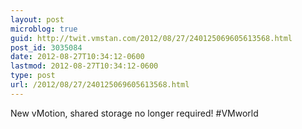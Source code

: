 ```yaml
---
layout: post
microblog: true
guid: http://twit.vmstan.com/2012/08/27/240125069605613568.html
post_id: 3035084
date: 2012-08-27T10:34:12-0600
lastmod: 2012-08-27T10:34:12-0600
type: post
url: /2012/08/27/240125069605613568.html
---
```

New vMotion, shared storage no longer required! #VMworld
